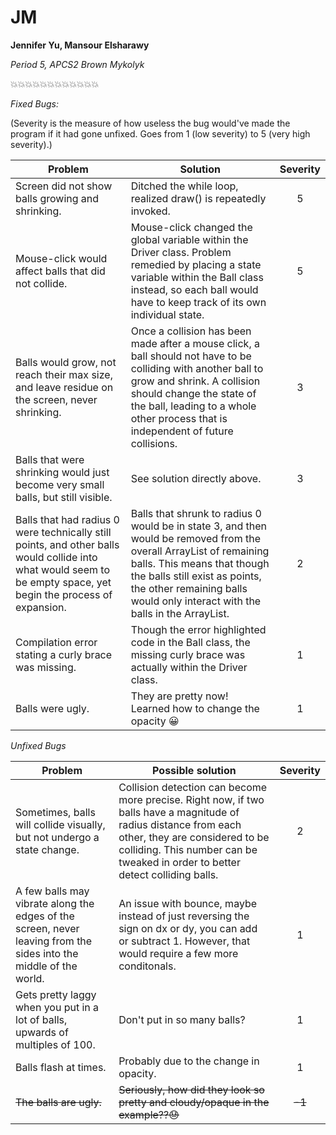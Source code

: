 # JM
**Jennifer Yu, Mansour Elsharawy**

_Period 5, APCS2 Brown Mykolyk_

:collision::collision::collision::collision::collision::collision::collision::collision::collision::collision::collision::collision:

*Fixed Bugs:*

(Severity is the measure of how useless the bug would've made the program if it had gone unfixed. Goes from 1 (low severity) to 5 (very high severity).)

| Problem| Solution|Severity|
|-------------|-------------|:-----:|
| Screen did not show balls growing and shrinking.|Ditched the while loop, realized draw() is repeatedly invoked.|5|
| Mouse-click would affect balls that did not collide.|Mouse-click changed the global variable within the Driver class. Problem remedied by placing a state variable within the Ball class instead, so each ball would have to keep track of its own individual state.|5|
|Balls would grow, not reach their max size, and leave residue on the screen, never shrinking.|Once a collision has been made after a mouse click, a ball should not have to be colliding with another ball to grow and shrink. A collision should change the state of the ball, leading to a whole other process that is independent of future collisions.|3|
|Balls that were shrinking would just become very small balls, but still visible.|See solution directly above.|3|
|Balls that had radius 0 were technically still points, and other balls would collide into what would seem to be empty space, yet begin the process of expansion.|Balls that shrunk to radius 0 would be in state 3, and then would be removed from the overall ArrayList of remaining balls. This means that though the balls still exist as points, the other remaining balls would only interact with the balls in the ArrayList.|2|
| Compilation error stating a curly brace was missing.|Though the error highlighted code in the Ball class, the missing curly brace was actually within the Driver class.|1|
|Balls were ugly.|They are pretty now! Learned how to change the opacity :grinning:|1|

*Unfixed Bugs*

|Problem|Possible solution|Severity|
|--|--|:-:|
|Sometimes, balls will collide visually, but not undergo a state change.|Collision detection can become more precise. Right now, if two balls have a magnitude of radius distance from each other, they are considered to be colliding. This number can be tweaked in order to better detect colliding balls.|2|
|A few balls may vibrate along the edges of the screen, never leaving from the sides into the middle of the world.|An issue with bounce, maybe instead of just reversing the sign on dx or dy, you can add or subtract 1. However, that would require a few more conditonals.|1|
|Gets pretty laggy when you put in a lot of balls, upwards of multiples of 100.|Don't put in so many balls?|1|
|Balls flash at times.|Probably due to the change in opacity.|1|
|~~The balls are ugly.~~|~~Seriously, how did they look so pretty and cloudy/opaque in the example??:sweat:~~|~~-1~~|
